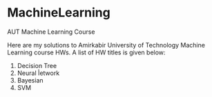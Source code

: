 # MachineLearning
AUT Machine Learning Course

Here are my solutions to Amirkabir University of Technology Machine Learning course HWs.
A list of HW titles is given below:
1) Decision Tree
2) Neural أetwork
3) Bayesian
4) SVM
